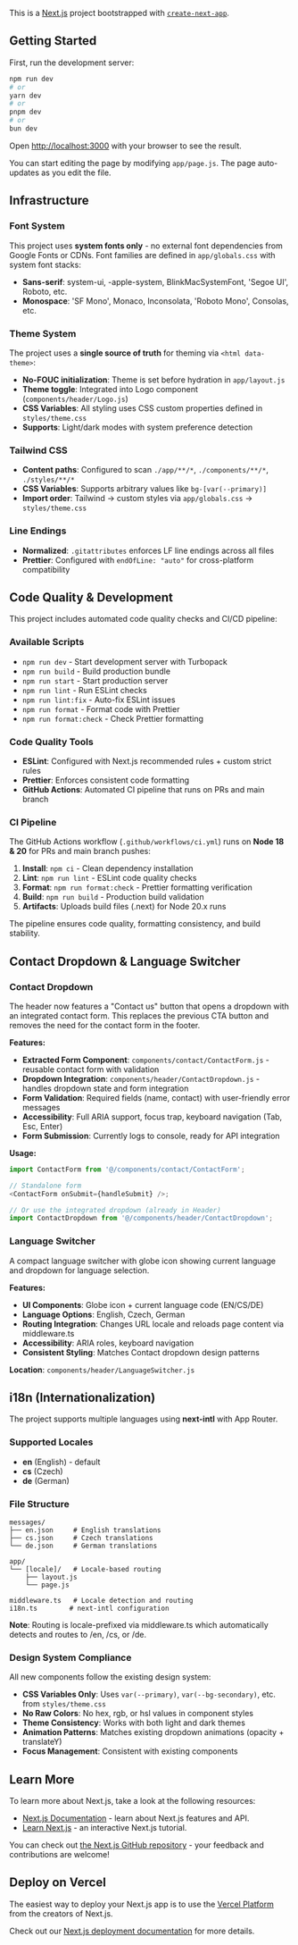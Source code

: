 This is a [Next.js](https://nextjs.org) project bootstrapped with [`create-next-app`](https://github.com/vercel/next.js/tree/canary/packages/create-next-app).

## Getting Started

First, run the development server:

```bash
npm run dev
# or
yarn dev
# or
pnpm dev
# or
bun dev
```

Open [http://localhost:3000](http://localhost:3000) with your browser to see the result.

You can start editing the page by modifying `app/page.js`. The page auto-updates as you edit the file.

## Infrastructure

### Font System

This project uses **system fonts only** - no external font dependencies from Google Fonts or CDNs. Font families are defined in `app/globals.css` with system font stacks:

- **Sans-serif**: system-ui, -apple-system, BlinkMacSystemFont, 'Segoe UI', Roboto, etc.
- **Monospace**: 'SF Mono', Monaco, Inconsolata, 'Roboto Mono', Consolas, etc.

### Theme System

The project uses a **single source of truth** for theming via `<html data-theme>`:

- **No-FOUC initialization**: Theme is set before hydration in `app/layout.js`
- **Theme toggle**: Integrated into Logo component (`components/header/Logo.js`)
- **CSS Variables**: All styling uses CSS custom properties defined in `styles/theme.css`
- **Supports**: Light/dark modes with system preference detection

### Tailwind CSS

- **Content paths**: Configured to scan `./app/**/*`, `./components/**/*`, `./styles/**/*`
- **CSS Variables**: Supports arbitrary values like `bg-[var(--primary)]`
- **Import order**: Tailwind → custom styles via `app/globals.css` → `styles/theme.css`

### Line Endings

- **Normalized**: `.gitattributes` enforces LF line endings across all files
- **Prettier**: Configured with `endOfLine: "auto"` for cross-platform compatibility

## Code Quality & Development

This project includes automated code quality checks and CI/CD pipeline:

### Available Scripts

- `npm run dev` - Start development server with Turbopack
- `npm run build` - Build production bundle
- `npm run start` - Start production server
- `npm run lint` - Run ESLint checks
- `npm run lint:fix` - Auto-fix ESLint issues
- `npm run format` - Format code with Prettier
- `npm run format:check` - Check Prettier formatting

### Code Quality Tools

- **ESLint**: Configured with Next.js recommended rules + custom strict rules
- **Prettier**: Enforces consistent code formatting
- **GitHub Actions**: Automated CI pipeline that runs on PRs and main branch

### CI Pipeline

The GitHub Actions workflow (`.github/workflows/ci.yml`) runs on **Node 18 & 20** for PRs and main branch pushes:

1. **Install**: `npm ci` - Clean dependency installation
2. **Lint**: `npm run lint` - ESLint code quality checks
3. **Format**: `npm run format:check` - Prettier formatting verification
4. **Build**: `npm run build` - Production build validation
5. **Artifacts**: Uploads build files (.next) for Node 20.x runs

The pipeline ensures code quality, formatting consistency, and build stability.

## Contact Dropdown & Language Switcher

### Contact Dropdown

The header now features a "Contact us" button that opens a dropdown with an integrated contact form. This replaces the previous CTA button and removes the need for the contact form in the footer.

**Features:**

- **Extracted Form Component**: `components/contact/ContactForm.js` - reusable contact form with validation
- **Dropdown Integration**: `components/header/ContactDropdown.js` - handles dropdown state and form integration
- **Form Validation**: Required fields (name, contact) with user-friendly error messages
- **Accessibility**: Full ARIA support, focus trap, keyboard navigation (Tab, Esc, Enter)
- **Form Submission**: Currently logs to console, ready for API integration

**Usage:**

```javascript
import ContactForm from '@/components/contact/ContactForm';

// Standalone form
<ContactForm onSubmit={handleSubmit} />;

// Or use the integrated dropdown (already in Header)
import ContactDropdown from '@/components/header/ContactDropdown';
```

### Language Switcher

A compact language switcher with globe icon showing current language and dropdown for language selection.

**Features:**

- **UI Components**: Globe icon + current language code (EN/CS/DE)
- **Language Options**: English, Czech, German
- **Routing Integration**: Changes URL locale and reloads page content via middleware.ts
- **Accessibility**: ARIA roles, keyboard navigation
- **Consistent Styling**: Matches Contact dropdown design patterns

**Location**: `components/header/LanguageSwitcher.js`

## i18n (Internationalization)

The project supports multiple languages using **next-intl** with App Router.

### Supported Locales

- **en** (English) - default
- **cs** (Czech)  
- **de** (German)

### File Structure

```
messages/
├── en.json     # English translations
├── cs.json     # Czech translations
└── de.json     # German translations

app/
└── [locale]/   # Locale-based routing
    ├── layout.js
    └── page.js

middleware.ts   # Locale detection and routing
i18n.ts        # next-intl configuration
```

**Note**: Routing is locale-prefixed via middleware.ts which automatically detects and routes to /en, /cs, or /de.

### Design System Compliance

All new components follow the existing design system:

- **CSS Variables Only**: Uses `var(--primary)`, `var(--bg-secondary)`, etc. from `styles/theme.css`
- **No Raw Colors**: No hex, rgb, or hsl values in component styles
- **Theme Consistency**: Works with both light and dark themes
- **Animation Patterns**: Matches existing dropdown animations (opacity + translateY)
- **Focus Management**: Consistent with existing components

## Learn More

To learn more about Next.js, take a look at the following resources:

- [Next.js Documentation](https://nextjs.org/docs) - learn about Next.js features and API.
- [Learn Next.js](https://nextjs.org/learn) - an interactive Next.js tutorial.

You can check out [the Next.js GitHub repository](https://github.com/vercel/next.js) - your feedback and contributions are welcome!

## Deploy on Vercel

The easiest way to deploy your Next.js app is to use the [Vercel Platform](https://vercel.com/new?utm_medium=default-template&filter=next.js&utm_source=create-next-app&utm_campaign=create-next-app-readme) from the creators of Next.js.

Check out our [Next.js deployment documentation](https://nextjs.org/docs/app/building-your-application/deploying) for more details.
